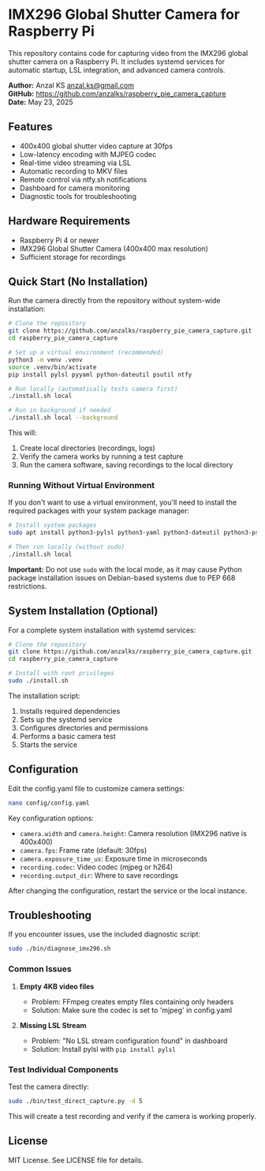 # IMX296 Global Shutter Camera for Raspberry Pi

This repository contains code for capturing video from the IMX296 global shutter camera on a Raspberry Pi. It includes systemd services for automatic startup, LSL integration, and advanced camera controls.

**Author:** Anzal KS <anzal.ks@gmail.com>  
**GitHub:** https://github.com/anzalks/raspberry_pie_camera_capture  
**Date:** May 23, 2025

## Features

- 400x400 global shutter video capture at 30fps
- Low-latency encoding with MJPEG codec
- Real-time video streaming via LSL
- Automatic recording to MKV files
- Remote control via ntfy.sh notifications
- Dashboard for camera monitoring
- Diagnostic tools for troubleshooting

## Hardware Requirements

- Raspberry Pi 4 or newer
- IMX296 Global Shutter Camera (400x400 max resolution)
- Sufficient storage for recordings

## Quick Start (No Installation)

Run the camera directly from the repository without system-wide installation:

```bash
# Clone the repository
git clone https://github.com/anzalks/raspberry_pie_camera_capture.git
cd raspberry_pie_camera_capture

# Set up a virtual environment (recommended)
python3 -m venv .venv
source .venv/bin/activate
pip install pylsl pyyaml python-dateutil psutil ntfy

# Run locally (automatically tests camera first)
./install.sh local

# Run in background if needed
./install.sh local --background
```

This will:
1. Create local directories (recordings, logs)
2. Verify the camera works by running a test capture
3. Run the camera software, saving recordings to the local directory

### Running Without Virtual Environment

If you don't want to use a virtual environment, you'll need to install the required packages with your system package manager:

```bash
# Install system packages
sudo apt install python3-pylsl python3-yaml python3-dateutil python3-psutil python3-ntfy

# Then run locally (without sudo)
./install.sh local
```

**Important:** Do not use `sudo` with the local mode, as it may cause Python package installation issues on Debian-based systems due to PEP 668 restrictions.

## System Installation (Optional)

For a complete system installation with systemd services:

```bash
# Clone the repository
git clone https://github.com/anzalks/raspberry_pie_camera_capture.git
cd raspberry_pie_camera_capture

# Install with root privileges
sudo ./install.sh
```

The installation script:
1. Installs required dependencies
2. Sets up the systemd service
3. Configures directories and permissions
4. Performs a basic camera test
5. Starts the service

## Configuration

Edit the config.yaml file to customize camera settings:

```bash
nano config/config.yaml
```

Key configuration options:
- `camera.width` and `camera.height`: Camera resolution (IMX296 native is 400x400)
- `camera.fps`: Frame rate (default: 30fps)
- `camera.exposure_time_us`: Exposure time in microseconds
- `recording.codec`: Video codec (mjpeg or h264)
- `recording.output_dir`: Where to save recordings

After changing the configuration, restart the service or the local instance.

## Troubleshooting

If you encounter issues, use the included diagnostic script:

```bash
sudo ./bin/diagnose_imx296.sh
```

### Common Issues

1. **Empty 4KB video files**
   - Problem: FFmpeg creates empty files containing only headers
   - Solution: Make sure the codec is set to 'mjpeg' in config.yaml

2. **Missing LSL Stream**
   - Problem: "No LSL stream configuration found" in dashboard
   - Solution: Install pylsl with `pip install pylsl`

### Test Individual Components

Test the camera directly:

```bash
sudo ./bin/test_direct_capture.py -d 5
```

This will create a test recording and verify if the camera is working properly.

## License

MIT License. See LICENSE file for details. 